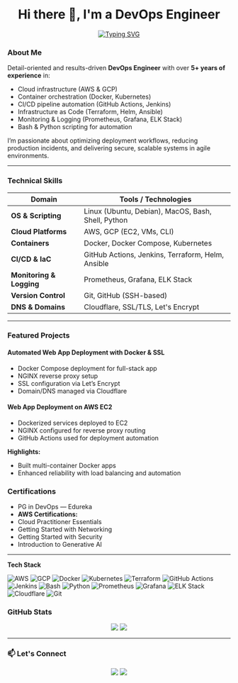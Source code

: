 <h1 align="center">Hi there 👋, I'm a DevOps Engineer</h1>

<p align="center">
  <a href="https://github.com/DenverCoder1/readme-typing-svg">
    <img src="https://readme-typing-svg.demolab.com?font=Fira+Code&weight=500&size=24&pause=1000&color=3F8AC7&center=true&vCenter=true&width=600&lines=DevOps+Engineer+%7C+Cloud+%7C+CI%2FCD+%7C+Kubernetes;Automating+Infrastructure+and+Workflows;Building+Scalable+and+Secure+Systems;Let%E2%80%99s+automate+all+the+things!" alt="Typing SVG" />
  </a>
</p>


### About Me

Detail-oriented and results-driven **DevOps Engineer** with over **5+ years of experience** in:

- Cloud infrastructure (AWS & GCP)
- Container orchestration (Docker, Kubernetes)
- CI/CD pipeline automation (GitHub Actions, Jenkins)
- Infrastructure as Code (Terraform, Helm, Ansible)
- Monitoring & Logging (Prometheus, Grafana, ELK Stack)
- Bash & Python scripting for automation

I’m passionate about optimizing deployment workflows, reducing production incidents, and delivering secure, scalable systems in agile environments.

---

### Technical Skills

| Domain                  | Tools / Technologies                                       |
|-------------------------|-------------------------------------------------------------|
| **OS & Scripting**      | Linux (Ubuntu, Debian), MacOS, Bash, Shell, Python         |
| **Cloud Platforms**     | AWS, GCP (EC2, VMs, CLI)                                    |
| **Containers**          | Docker, Docker Compose, Kubernetes                          |
| **CI/CD & IaC**         | GitHub Actions, Jenkins, Terraform, Helm, Ansible           |
| **Monitoring & Logging**| Prometheus, Grafana, ELK Stack                              |
| **Version Control**     | Git, GitHub (SSH-based)                                     |
| **DNS & Domains**       | Cloudflare, SSL/TLS, Let's Encrypt                          |

---

### Featured Projects

#### **Automated Web App Deployment with Docker & SSL**
- Docker Compose deployment for full-stack app
- NGINX reverse proxy setup
- SSL configuration via Let’s Encrypt
- Domain/DNS managed via Cloudflare

#### **Web App Deployment on AWS EC2**
- Dockerized services deployed to EC2
- NGINX configured for reverse proxy routing
- GitHub Actions used for deployment automation

**Highlights:**
- Built multi-container Docker apps
- Enhanced reliability with load balancing and automation

### Certifications 
-  PG in DevOps — Edureka  
-  **AWS Certifications:**
  - Cloud Practitioner Essentials  
  - Getting Started with Networking  
  - Getting Started with Security  
  - Introduction to Generative AI  

---
**Tech Stack**

<p align="left">
  <img src="https://img.shields.io/badge/AWS-232F3E?style=for-the-badge&logo=amazon-aws&logoColor=white" alt="AWS" />
  <img src="https://img.shields.io/badge/Google%20Cloud-4285F4?style=for-the-badge&logo=google-cloud&logoColor=white" alt="GCP" />
  <img src="https://img.shields.io/badge/Docker-2496ED?style=for-the-badge&logo=docker&logoColor=white" alt="Docker" />
  <img src="https://img.shields.io/badge/Kubernetes-326CE5?style=for-the-badge&logo=kubernetes&logoColor=white" alt="Kubernetes" />
  <img src="https://img.shields.io/badge/Terraform-7B42BC?style=for-the-badge&logo=terraform&logoColor=white" alt="Terraform" />
  <img src="https://img.shields.io/badge/GitHub%20Actions-2088FF?style=for-the-badge&logo=github-actions&logoColor=white" alt="GitHub Actions" />
  <img src="https://img.shields.io/badge/Jenkins-D24939?style=for-the-badge&logo=jenkins&logoColor=white" alt="Jenkins" />
  <img src="https://img.shields.io/badge/Bash-4EAA25?style=for-the-badge&logo=gnubash&logoColor=white" alt="Bash" />
  <img src="https://img.shields.io/badge/Python-3776AB?style=for-the-badge&logo=python&logoColor=white" alt="Python" />
  <img src="https://img.shields.io/badge/Prometheus-E6522C?style=for-the-badge&logo=prometheus&logoColor=white" alt="Prometheus" />
  <img src="https://img.shields.io/badge/Grafana-F46800?style=for-the-badge&logo=grafana&logoColor=white" alt="Grafana" />
  <img src="https://img.shields.io/badge/ELK%20Stack-005571?style=for-the-badge&logo=elastic&logoColor=white" alt="ELK Stack" />
  <img src="https://img.shields.io/badge/Cloudflare-F38020?style=for-the-badge&logo=cloudflare&logoColor=white" alt="Cloudflare" />
  <img src="https://img.shields.io/badge/Git-F05032?style=for-the-badge&logo=git&logoColor=white" alt="Git" />
</p>


### GitHub Stats

<p align="center">
  <img src="https://github-readme-stats.vercel.app/api?username=your-github-username&show_icons=true&theme=tokyonight" />
  <img src="https://github-readme-stats.vercel.app/api/top-langs/?username=your-github-username&layout=compact&theme=tokyonight" />
</p>

---

### 📫 Let's Connect

<p align="center">
  <a href="mailto:your.email@example.com"><img src="https://img.shields.io/badge/email-D14836?style=for-the-badge&logo=gmail&logoColor=white"/></a>
  <a href="https://linkedin.com/in/your-profile"><img src="https://img.shields.io/badge/linkedin-blue?style=for-the-badge&logo=linkedin&logoColor=white"/></a>
</p>



